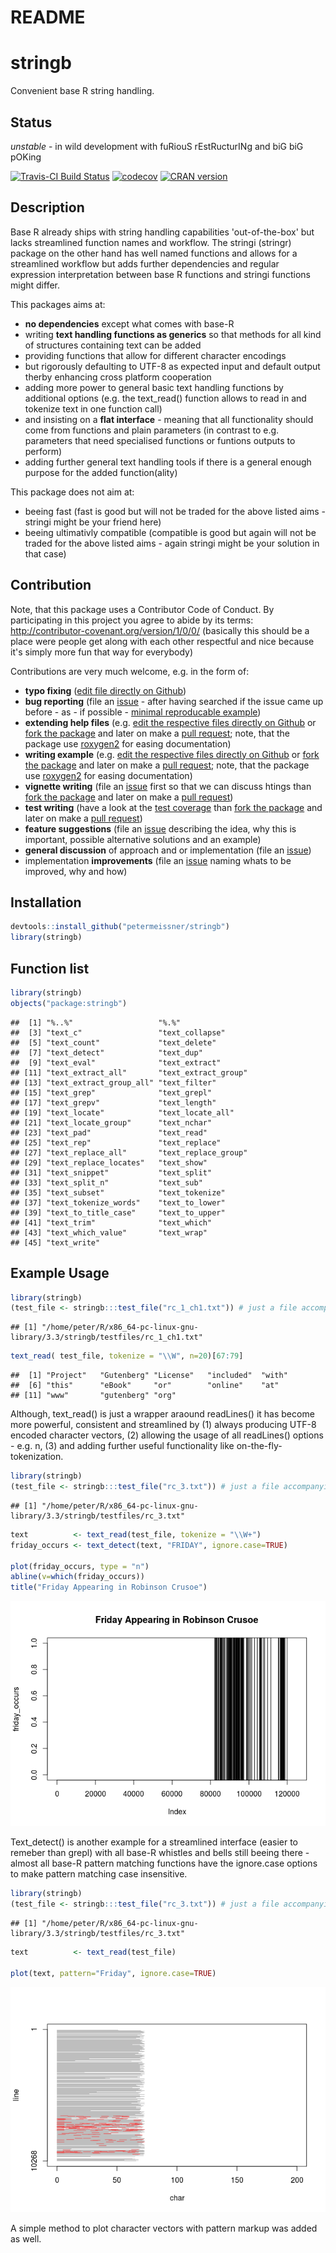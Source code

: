 # README


# stringb

Convenient base R string handling.


## Status

*unstable* - in wild development with fuRiouS rEstRucturINg and biG biG pOKing

[![Travis-CI Build Status](https://travis-ci.org/petermeissner/stringb.svg?branch=master)](https://travis-ci.org/petermeissner/stringb)
[![codecov](https://codecov.io/gh/petermeissner/stringb/branch/master/graph/badge.svg)](https://codecov.io/gh/petermeissner/stringb/tree/master/R)
[![CRAN version](http://www.r-pkg.org/badges/version/stringb)](https://cran.r-project.org/package=stringb)




## Description

Base R already ships with string handling capabilities
    'out-of-the-box' but lacks streamlined function names and workflow.
    The stringi (stringr) package on the other hand has well named functions
    and allows for a streamlined workflow but adds further dependencies and
    regular expression interpretation between base R functions and stringi
    functions might differ. 
    

This packages aims at: 

- **no dependencies** except what comes with base-R
- writing **text handling functions as generics** so that methods for all kind of 
  structures containing text can be added 
- providing functions that allow for different character encodings 
- but rigorously defaulting to UTF-8 as expected input and default output 
  therby enhancing cross platform cooperation
- adding more power to general basic text handling functions by additional 
  options (e.g. the text_read() function allows to read in and tokenize text in 
  one function call)
- and insisting on a **flat interface** - meaning that all functionality should come from functions and plain parameters (in contrast to e.g. parameters that need specialised functions or funtions outputs to perform)
- adding further general text handling tools if there is a general enough 
  purpose for the added function(ality)
  

This package does not aim at:

- beeing fast (fast is good but will not be traded for the above listed aims - stringi might be your friend here)
- beeing ultimativly compatible (compatible is good but again will not be traded for the above listed aims - again stringi might be your solution in that case)


## Contribution

Note, that this package uses a Contributor Code of Conduct. By participating in this project you agree to abide by its terms: http://contributor-covenant.org/version/1/0/0/ (basically this should be a place were people get along with each other respectful and nice because it's simply more fun that way for everybody)

Contributions are very much welcome, e.g. in the form of:

- **typo fixing** ([edit file directly on Github](https://help.github.com/articles/editing-files-in-another-user-s-repository/))
- **bug reporting** (file an [issue](https://guides.github.com/features/issues/) - after having searched if the issue came up before - as - if possible - [minimal reproducable example](http://stackoverflow.com/help/mcve))
- **extending help files** (e.g. [edit the respective files directly on Github](https://help.github.com/articles/editing-files-in-another-user-s-repository/) or [fork the package](https://help.github.com/articles/fork-a-repo/) and later on make a [pull request](https://help.github.com/articles/using-pull-requests/); note, that the package use [roxygen2](http://r-pkgs.had.co.nz/man.html) for easing documentation)
- **writing example** (e.g. [edit the respective files directly on Github](https://help.github.com/articles/editing-files-in-another-user-s-repository/) or [fork the package](https://help.github.com/articles/fork-a-repo/) and later on make a [pull request](https://help.github.com/articles/using-pull-requests/); note, that the package use [roxygen2](http://r-pkgs.had.co.nz/man.html) for easing documentation)
- **vignette writing** (file an [issue](https://guides.github.com/features/issues/) first so that we can discuss htings than [fork the package](https://help.github.com/articles/fork-a-repo/) and later on make a [pull request](https://help.github.com/articles/using-pull-requests/))
- **test writing** (have a look at the [test coverage](https://codecov.io/gh/petermeissner/stringb/tree/master/R) than [fork the package](https://help.github.com/articles/fork-a-repo/) and later on make a [pull request](https://help.github.com/articles/using-pull-requests/))
- **feature suggestions** (file an [issue](https://guides.github.com/features/issues/) describing the idea, why this is important, possible alternative solutions and an example)
- **general discussion** of approach and or implementation  (file an [issue](https://guides.github.com/features/issues/))
- implementation **improvements** (file an [issue](https://guides.github.com/features/issues/) naming whats to be improved, why and how)


## Installation


```r
devtools::install_github("petermeissner/stringb")
library(stringb)
```

## Function list


```r
library(stringb)
objects("package:stringb")
```

```
##  [1] "%..%"                   "%.%"                   
##  [3] "text_c"                 "text_collapse"         
##  [5] "text_count"             "text_delete"           
##  [7] "text_detect"            "text_dup"              
##  [9] "text_eval"              "text_extract"          
## [11] "text_extract_all"       "text_extract_group"    
## [13] "text_extract_group_all" "text_filter"           
## [15] "text_grep"              "text_grepl"            
## [17] "text_grepv"             "text_length"           
## [19] "text_locate"            "text_locate_all"       
## [21] "text_locate_group"      "text_nchar"            
## [23] "text_pad"               "text_read"             
## [25] "text_rep"               "text_replace"          
## [27] "text_replace_all"       "text_replace_group"    
## [29] "text_replace_locates"   "text_show"             
## [31] "text_snippet"           "text_split"            
## [33] "text_split_n"           "text_sub"              
## [35] "text_subset"            "text_tokenize"         
## [37] "text_tokenize_words"    "text_to_lower"         
## [39] "text_to_title_case"     "text_to_upper"         
## [41] "text_trim"              "text_which"            
## [43] "text_which_value"       "text_wrap"             
## [45] "text_write"
```

    

## Example Usage


```r
library(stringb)
(test_file <- stringb:::test_file("rc_1_ch1.txt")) # just a file accompanying the package to test things
```

```
## [1] "/home/peter/R/x86_64-pc-linux-gnu-library/3.3/stringb/testfiles/rc_1_ch1.txt"
```

```r
text_read( test_file, tokenize = "\\W", n=20)[67:79]
```

```
##  [1] "Project"   "Gutenberg" "License"   "included"  "with"     
##  [6] "this"      "eBook"     "or"        "online"    "at"       
## [11] "www"       "gutenberg" "org"
```

Although, text_read() is just a wrapper araound readLines() it has become more powerful, consistent and streamlined by (1) always producing UTF-8 encoded character vectors, (2) allowing the usage of all readLines() options - e.g. n, (3) and adding further useful functionality like on-the-fly-tokenization.



```r
library(stringb)
(test_file <- stringb:::test_file("rc_3.txt")) # just a file accompanying the package to test things
```

```
## [1] "/home/peter/R/x86_64-pc-linux-gnu-library/3.3/stringb/testfiles/rc_3.txt"
```

```r
text          <- text_read(test_file, tokenize = "\\W+")
friday_occurs <- text_detect(text, "FRIDAY", ignore.case=TRUE)

plot(friday_occurs, type = "n")
abline(v=which(friday_occurs))
title("Friday Appearing in Robinson Crusoe")
```

![](README_files/figure-html/unnamed-chunk-4-1.png)<!-- -->

Text_detect() is another example for a streamlined interface (easier to remeber than grepl) with all base-R whistles and bells still beeing there - almost all base-R pattern matching functions have the ignore.case options to make pattern matching case insensitive. 



```r
library(stringb)
(test_file <- stringb:::test_file("rc_3.txt")) # just a file accompanying the package to test things
```

```
## [1] "/home/peter/R/x86_64-pc-linux-gnu-library/3.3/stringb/testfiles/rc_3.txt"
```

```r
text          <- text_read(test_file)

plot(text, pattern="Friday", ignore.case=TRUE)
```

![](README_files/figure-html/unnamed-chunk-5-1.png)<!-- -->

A simple method to plot character vectors with pattern markup was added as well. 
    
    
    
    
    
    
    
    
    
